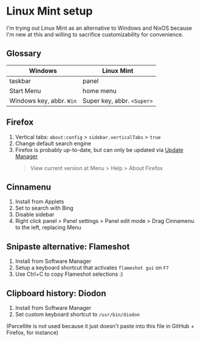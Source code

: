 # Linux Mint setup

I'm trying out Linux Mint as an alternative to Windows and NixOS because I'm new at this and willing to sacrifice customizability for convenience.

## Glossary

Windows | Linux Mint
--|--
taskbar | panel
Start Menu | home menu
Windows key, abbr. `Win` | Super key, abbr. `<Super>`



## Firefox

1. Vertical tabs: `about:config` > `sidebar.verticalTabs` > `true`
2. Change default search engine
3. Firefox is probably up-to-date, but can only be updated via [Update Manager](https://forums.linuxmint.com/viewtopic.php?t=412975)
   > View current version at Menu > Help > About Firefox

## Cinnamenu

1. Install from Applets
2. Set to search with Bing
3. Disable sidebar
4. Right click panel > Panel settings > Panel edit mode > Drag Cinnamenu to the left, replacing Menu

## Snipaste alternative: Flameshot

1. Install from Software Manager
2. Setup a keyboard shortcut that activates `flameshot gui` on `F7`
3. Use Ctrl+C to copy Flameshot selections :)

## Clipboard history: Diodon

1. Install from Software Manager
1. Set custom keyboard shortcut to `/usr/bin/diodon`

(Parcellite is not used because it just doesn't paste into this file in GitHub + Firefox, for instance)
